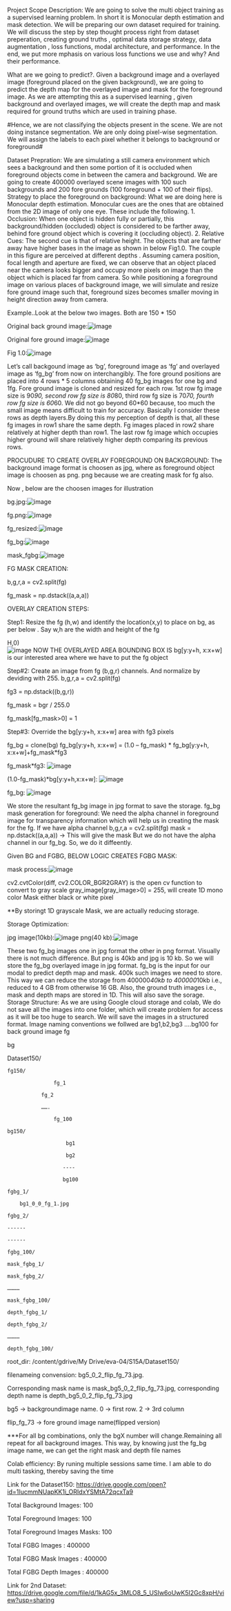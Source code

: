 Project Scope Description: We are  going to solve the multi object training as a supervised learning problem. In short it is Monocular depth estimation and mask detection. We will be preparing our own dataset required for training.  We will discuss the step by step thought process right from dataset preperation, creating ground truths , optimal data storage strategy, data augmentation , loss functions, modal architecture, and performance.  In the end, we put more mphasis on various loss functions we use and why? And their performance.

What are we going to predict?. Given a background image and a overlayed image (foreground placed on the given background), we are going to predict the depth map for the overlayed image and mask for the foreground image. As we are attempting this as a supervised learning , given background and overlayed images, we will create the depth map and mask required for ground truths which are used in training phase.  

#Hence, we are not classifying the objects present in the scene. We are not doing instance segmentation. We are only doing pixel-wise segmentation. We will assign the labels to each pixel whether it belongs to background or foreground# 

Dataset Prepration:
	We are simulating a still camera environment which sees a background and then some portion of it is occluded when foreground objects come in between the camera and background. We are going to create 400000 overlayed scene images with 100 such backgrounds and 200 fore grounds (100 foreground + 100 of their flips).
	Strategy to place the foreground on background: What we are doing here is Monocular depth estimation. Monocular cues are the ones that are obtained from the 2D image of only one eye. These include the following. 1. Occlusion: When one object is hidden fully or partially, this background/hidden (occluded) object is considered to be farther away, behind fore ground object which is covering it (occluding object). 2. Relative Cues: The second cue is that of relative height. The objects that are farther away have higher bases in the image as shown in below Fig1.0. The couple in this figure are perceived at different depths
	.
Assuming camera position, focal length and aperture are fixed, we can observe that an object placed near the camera looks bigger and occupy more pixels on image than the object which is placed far from camera. So while positioning a foreground image on various places of background image, we will simulate and resize fore ground image such that, foreground sizes becomes smaller moving in height direction away from camera.

Example..Look at the below two images. Both are 150 * 150 
                                                             
Original back ground image:![image](https://github.com/gbrao018/eva4/blob/master/S15A/images/img1.jpg)                                   

Original fore ground image:![image](https://github.com/gbrao018/eva4/blob/master/S15A/images/img2.png)                                   

                       
Fig 1.0:![image](https://github.com/gbrao018/eva4/blob/master/S15A/images/fig1.jpg)                                   
			

  Let’s call backgound image as ‘bg’, foreground image as ‘fg’ and overlayed image as ‘fg_bg’ from now on interchangibly.
The fore ground positions are placed into 4 rows * 5 columns obtaining 40 fg_bg images for one bg and 1fg. Fore ground image is cloned and resized for each row. 1st row fg image size is 90*90, second row fg size is 80*80, third row fg size is 70*70, fourth row fg size is 60*60.  We did not go beyond 60*60 because, too much the small image means difficult to train for accuracy.
Basically I consider these rows as depth layers.By doing this my perception of depth is that, all these fg images in row1 share the same depth. Fg images placed in row2 share relatively at higher depth than row1. The last row fg image which occupies higher ground will share relatively higher depth comparing its previous rows.

PROCUDURE TO CREATE OVERLAY FOREGROUND ON BACKGROUND: The background image format is choosen as jpg, where as foreground object image is choosen as png. png because we are creating mask for fg also.

Now , below are the choosen images for illustration

bg.jpg:![image](https://github.com/gbrao018/eva4/blob/master/S15A/images/img1.jpg)

fg.png:![image](https://github.com/gbrao018/eva4/blob/master/S15A/images/img5.jpg)

fg_resized:![image](https://github.com/gbrao018/eva4/blob/master/S15A/images/img6.jpg)

fg_bg:![image](https://github.com/gbrao018/eva4/blob/master/S15A/images/img7.jpg) 

mask_fgbg:![image](https://github.com/gbrao018/eva4/blob/master/S15A/images/mask_fgbg.jpg)


FG MASK CREATION:

b,g,r,a = cv2.split(fg)

fg_mask = np.dstack((a,a,a))

OVERLAY CREATION STEPS:

Step1: Resize the fg (h,w) and identify the location(x,y) to place on bg, as per below . Say w,h are the width and height of the fg 
                           
H,0)    
![image](https://github.com/gbrao018/eva4/blob/master/S15A/images/bbox.jpg)
NOW THE OVERLAYED AREA BOUNDING BOX IS bg[y:y+h, x:x+w] is our interested area where we have to put the fg object

Step#2: Create an image from fg (b,g,r) channels. And normalize by deviding with 255.
b,g,r,a = cv2.split(fg)

fg3 = np.dstack((b,g,r)) 

fg_mask = bgr / 255.0

fg_mask[fg_mask>0] = 1
                    
Step#3: Override the bg[y:y+h, x:x+w] area with fg3 pixels

fg_bg = clone(bg)
fg_bg[y:y+h, x:x+w] = (1.0 – fg_mask) * fg_bg[y:y+h, x:x+w]+fg_mask*fg3
                      
fg_mask*fg3:
![image](https://github.com/gbrao018/eva4/blob/master/S15A/images/img10.jpg)

(1.0-fg_mask)*bg[y:y+h,x:x+w]:
![image](https://github.com/gbrao018/eva4/blob/master/S15A/images/img11.jpg)

fg_bg:
![image](https://github.com/gbrao018/eva4/blob/master/S15A/images/img12.jpg) 

We store the resultant fg_bg image in jpg format to save the storage.
fg_bg mask generation for foreground: We need the alpha channel in foreground image for transparency information which will help us in creating the mask for the fg. If we have alpha channel 
b,g,r,a = cv2.split(fg)
mask = np.dstack((a,a,a)) -> This will give the mask
But we do not have the alpha channel in our fg_bg.
So, we do it diffeently.

Given BG and FGBG, BELOW LOGIC CREATES FGBG MASK:

mask process:![image](https://github.com/gbrao018/eva4/blob/master/S15A/images/img18.jpg)

cv2.cvtColor(diff, cv2.COLOR_BGR2GRAY) is the open cv function to convert to gray scale
gray_image[gray_image>0] = 255, will create 1D mono color Mask either black or white pixel

    
**By storingt 1D grayscale Mask, we are actually reducing storage.
          
Storage Optimization:
                                              

jpg image(10kb):![image](https://github.com/gbrao018/eva4/blob/master/S15A/images/img16.jpg)
png(40 kb):![image](https://github.com/gbrao018/eva4/blob/master/S15A/images/img17.png)

These two fg_bg images one in jpg format the other in png format. Visually there is not much difference. But png is 40kb and jpg is 10 kb. So we will store the fg_bg overlayed image in jpg format.
fg_bg is the input for our modal to predict depth map and mask.  400k such images we need to store. This way we can reduce the storage from 400000*40kb to 400000*10kb i.e., reduced to 4 GB from otherwise 16 GB.
 Also, the ground truth images i.e., mask and depth maps are stored in 1D. This will also save the sorage. 
Storage Structure: As we are using Google cloud storage and colab, We do not save all the images into one folder, which will create problem for access as it will be too huge to search. We will save the images in a structured format.
Image naming conventions we follwed are bg1,b2,bg3 ….bg100 for back ground image
fg

bg

Dataset150/

	fg150/
	
                   fg_1
			 
	           fg_2
		   
	           …….
		   
                   fg_100
			 
	bg150/
	
                       bg1
		       
                       bg2
		       
                      ----
		      
                      bg100
		      
	fgbg_1/
	
		bg1_0_0_fg_1.jpg
		
	fgbg_2/
	
	------
	
	------
	
	fgbg_100/
	
	mask_fgbg_1/
	
	mask_fgbg_2/
	
	…………
	
	mask_fgbg_100/
	
	depth_fgbg_1/
	
	depth_fgbg_2/
	
	…………
	
	depth_fgbg_100/

root_dir: /content/gdrive/My Drive/eva-04/S15A/Dataset150/


filenameing convension: bg5_0_2_flip_fg_73.jpg. 

Corresponding mask name is mask_bg5_0_2_flip_fg_73.jpg, corresponding depth name is depth_bg5_0_2_flip_fg_73.jpg

bg5 -> backgroundimage name. 0 -> first row. 2 -> 3rd column

flip_fg_73 -> fore ground image name(flipped version)

***For all bg combinations, only the bgX number will change.Remaining all repeat for all background images. This way, by knowing just the fg_bg image name, we can get the right mask and depth file names
  
Colab efficiency: By runing multiple sessions same time. I am able to do multi tasking, thereby saving the time	

Link for the Dataset150: https://drive.google.com/open?id=1IucmmNUapKK1i_ORIdxYSMtA72qcxTa9

Total Background Images: 100

Total Foreground Images: 100

Total Foreground Images Masks: 100

Total FGBG Images : 400000

Total FGBG Mask Images : 400000

Total FGBG Depth Images : 400000 

Link for 2nd Dataset: https://drive.google.com/file/d/1kAG5x_3MLO8_5_USIw6oUwK5I2Gc8xpH/view?usp=sharing






